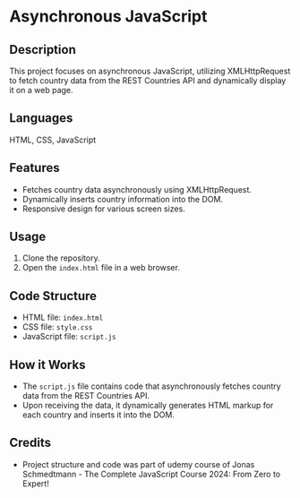 # Asynchronous JavaScript

## Description

This project focuses on asynchronous JavaScript, utilizing XMLHttpRequest to fetch country data from the REST Countries API and dynamically display it on a web page.

## Languages

HTML, CSS, JavaScript

## Features

- Fetches country data asynchronously using XMLHttpRequest.
- Dynamically inserts country information into the DOM.
- Responsive design for various screen sizes.

## Usage

1. Clone the repository.
2. Open the `index.html` file in a web browser.

## Code Structure

- HTML file: `index.html`
- CSS file: `style.css`
- JavaScript file: `script.js`

## How it Works

- The `script.js` file contains code that asynchronously fetches country data from the REST Countries API.
- Upon receiving the data, it dynamically generates HTML markup for each country and inserts it into the DOM.

## Credits

- Project structure and code was part of udemy course of Jonas Schmedtmann - The Complete JavaScript Course 2024: From Zero to Expert!
